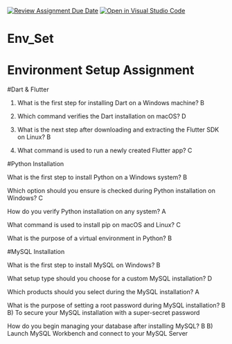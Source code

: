 [![Review Assignment Due Date](https://classroom.github.com/assets/deadline-readme-button-22041afd0340ce965d47ae6ef1cefeee28c7c493a6346c4f15d667ab976d596c.svg)](https://classroom.github.com/a/vnsr1XuU)
[![Open in Visual Studio Code](https://classroom.github.com/assets/open-in-vscode-2e0aaae1b6195c2367325f4f02e2d04e9abb55f0b24a779b69b11b9e10269abc.svg)](https://classroom.github.com/online_ide?assignment_repo_id=15695472&assignment_repo_type=AssignmentRepo)
# Env_Set

# Environment Setup Assignment

#Dart & Flutter

1. What is the first step for installing Dart on a Windows machine?
B


2. Which command verifies the Dart installation on macOS?
D


3. What is the next step after downloading and extracting the Flutter SDK on Linux?
B


4. What command is used to run a newly created Flutter app?
C


#Python Installation

What is the first step to install Python on a Windows system?
B


Which option should you ensure is checked during Python installation on Windows?
C


How do you verify Python installation on any system?
A


What command is used to install pip on macOS and Linux?
C


What is the purpose of a virtual environment in Python?
B


#MySQL Installation

What is the first step to install MySQL on Windows?
B


What setup type should you choose for a custom MySQL installation?
D


Which products should you select during the MySQL installation?
A



What is the purpose of setting a root password during MySQL installation?
B
B) To secure your MySQL installation with a super-secret password


How do you begin managing your database after installing MySQL?
B
B) Launch MySQL Workbench and connect to your MySQL Server

